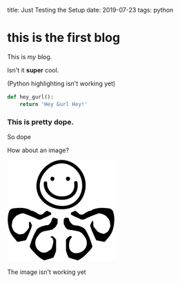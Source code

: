 title: Just Testing the Setup
date: 2019-07-23
tags: python

# this is the first blog

This is *my* blog.

Isn't it **super** cool.

(Python highlighting isn't working yet)

```python
def hey_gurl():
    return 'Hey Gurl Hey!'
```

### This is pretty dope.

So dope

How about an image?

![](../images/hydra.png)

The image isn't working yet
